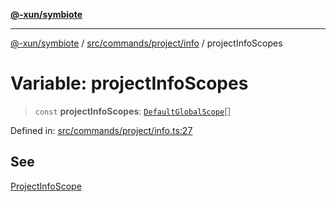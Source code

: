 [**@-xun/symbiote**](../../../../../README.md)

***

[@-xun/symbiote](../../../../../README.md) / [src/commands/project/info](../README.md) / projectInfoScopes

# Variable: projectInfoScopes

> `const` **projectInfoScopes**: [`DefaultGlobalScope`](../../../../configure/enumerations/DefaultGlobalScope.md)[]

Defined in: [src/commands/project/info.ts:27](https://github.com/Xunnamius/symbiote/blob/ea9edf73ee9a095bf3bea5793333d39906fa49d1/src/commands/project/info.ts#L27)

## See

[ProjectInfoScope](../../../../configure/enumerations/DefaultGlobalScope.md)
